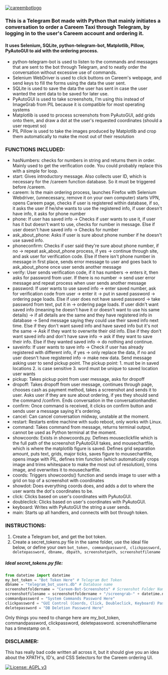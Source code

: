 <a href="https://ibb.co/Yf30fNt"><img src="https://i.ibb.co/Yf30fNt/careembotlogo.png" alt="careembotlogo" border="0"></a>

<h3>This is a Telegram Bot made with Python that mainly initiates a conversation to order a Careem Taxi through Telegram, by logging in to the user's Careem account and ordering it.</h3>

<h4>It uses Selenium, SQLite, python-telegram-bot, Matplotlib, Pillow, PyAutoGUI to aid with the ordering process.</h4>

- python-telegram-bot is used to listen to the commands and messages that are sent to the bot through Telegram, and to neatly order the conversation without excessive use of commands.
- Selenium WebDriver is used to click buttons on Careem's webpage, and send keys to fill the forms using the data the user sent. 
- SQLite is used to save the data the user has sent in case the user wanted the sent data to be saved for later use. 
- PyAutoGUI is used to take screenshots, I'm using this instead of ImageGrab from PIL because it is compatible for most operating systems
- Matplotlib is used to process screenshots from PyAutoGUI, add grids onto them, and draw a dot at the user's requested coordinates (should a user request so)
- PIL Pillow is used to take the images produced by Matplotlib and crop them automatically to make the most out of their resolution

<h3> FUNCTIONS INCLUDED: </h3>

- hasNumbers: checks for numbers in string and returns them in order. Mainly used to get the verification code. You could probably replace this with a simple for loop.
- start: Gives introductory message. Also collects user ID, which is necessary for the /careem function database. So it must be triggered before /careem.
- careem: Is the main ordering process, launches Firefox with Selenium Webdriver, (unnecessary, remove it on your own computer) starts VPN, opens Careem page, checks if user is registered within database, if so, it asks the user if he/she wants to use the registered info, if user doesn't have info, it asks for phone number
- phone: If user has saved info -> Checks if user wants to use it, if user has it but doesn't want to use, checks for number in message. Else if user doesn't have saved info -> Checks for number
- ask_about_phone: Asks if user is sure about phone number if he doesn't use saved info.
- phoneconfirm: Checks if user said they're sure about phone number, if no -> repeat ask_about_phone process, if yes -> continue through site, and ask user for verification code. Else if there isn't phone number in message in first place, sends error message to user and goes back to ask_about_phone once user sends another message
- verify: User sends verification code, if it has numbers -> enters it, then asks for password from user. If there is no number -> send user error message and repeat process when user sends another message
- password: If user wants to use saved info -> enter saved number, ask for verification code from user -> enter it -> put in saved password -> ordering page loads. Else if user does not have saved password -> take password from text, put it in -> ordering page loads. If user didn't want saved info (meaning he doesn't have it or doesn't want to use his same details) -> if all details are the same and they have registered info in database -> Send message saying they could use their saved info next time. Else if they don't want saved info and have saved info but it's not the same -> Ask if they want to overwrite their old info. Else if they don't want saved info and don't have save info -> ask if they want to save their info. Else if they wanted saved info -> do nothing and continue.
- saveinfo: If user wants to save info -> Check if user has already registered with different info, if yes -> only replace the data, if no and user doesn't have registered info -> make new data. Send message asking user to send pickup point. The pickup point: 1. must be in saved locations 2. is case sensitive 3. word must be unique to saved location user wants
- pickup: Takes pickup point from user message, asks for dropoff
- dropoff: Takes dropoff from user message, continues through page, chooses cash as payment method, takes a screenshot and sends it to user. Asks user if they are sure about ordering, if yes they should send the command /confirm. Ends conversation in the conversationhandler.
- confirm: Once command is received, it clicks on confirm button and sends user a message saying it's ordering.
- cancel: Can cancel conversation midway, unstable at the moment.
- restart: Restarts entire machine with sudo reboot, only works with Linux.
- command: Takes command from message, returns terminal output, cannot be used as Python terminal at the moment.
- showcoords: Exists in showcoords.py. Defines mouseclickfile which is the full path of the screenshot PyAutoGUI takes, and mousechartfile, which is where the matplotlib figure is saved. Defines grid separation amount, puts text, grids, major ticks, saves figure to mousechartfile, opens image with PIL, defines trim function (which automatically crops image and trims whitespace to make the most out of resolution), trims image, and overwrites it to mousechartfile.
- coords: Triggers showcoords() function and sends image to user with a grid on top of a screenshot with coordinates
- showdot: Does everything coords does, and adds a dot to where the user wants the dot's coordinates to be.
- click: Clicks based on user's coordinates with PyAutoGUI.
- doubleclick: Clicks based on user's coordinates with PyAutoGUI.
- keyboard: Writes with PyAutoGUI the string a user sends.
- main: Starts up all handlers, and connects with bot through token.


<h3>INSTRUCTIONS:</h3>

1. Create a Telegram bot, and get the bot token.
2. Create a secret_tokens.py file in the same folder, use the ideal file below, or define your own `bot_token, commandpassword, clickpassword, deletepassword, dbname, dbpath, screenshotpath, screenshotfilename`

<h5>Ideal secret_tokens.py file:</h5>

```python
from datetime import datetime
my_bot_token = "Bot Token Here" # Telegram Bot Token
dbname = "telegram_bot_users.db" # Database name
screenshotfoldername = "Careem-Bot-Screenshots" # Screenshot Folder Name
screenshotfilename = screenshotfoldername + "/screengrab-" + datetime.now().strftime("%Y-%m-%dT%H-%M-%S") + ".png" # Screenshot File Name
commandpassword = "System Commands Password Here"
clickpassword = "GUI Control (Coords, Click, Doubleclick, Keyboard) Password Here"
deletepassword = "DB Deletion Password Here"
```

<p>Only things you need to change here are my_bot_token, commandpassword, clickpassword, deletepassword. screenshotfilename has a timestamp on it.</p>

<h3> DISCLAIMER: </h3>
<p> This has really bad code written all across it, but it should give you an idea about the XPATH's, ID's, and CSS Selectors for the Careem ordering UI. </p> 


[![License: AGPL v3](https://img.shields.io/badge/License-AGPL%20v3-blue.svg)](https://www.gnu.org/licenses/agpl-3.0)
